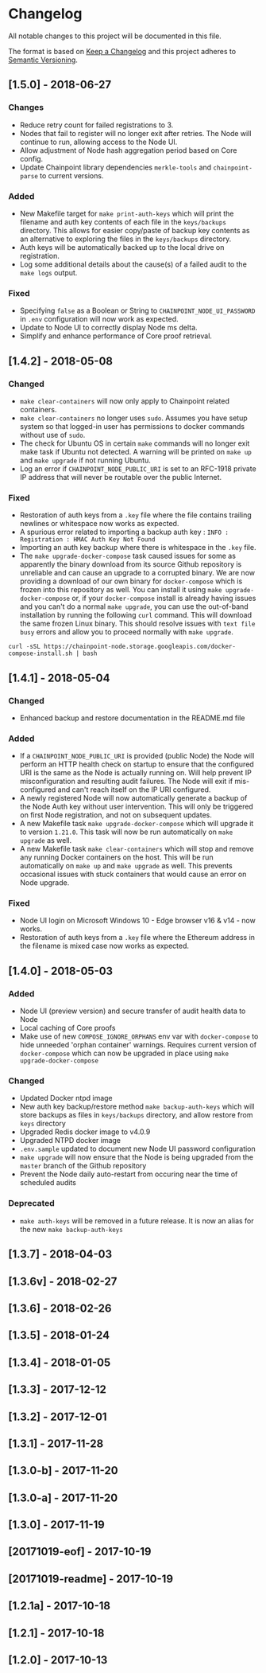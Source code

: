 # Changelog

All notable changes to this project will be documented in this file.

The format is based on [Keep a Changelog](http://keepachangelog.com/en/1.0.0/)
and this project adheres to [Semantic Versioning](http://semver.org/spec/v2.0.0.html).

## [1.5.0] - 2018-06-27

### Changes

- Reduce retry count for failed registrations to 3.
- Nodes that fail to register will no longer exit after retries. The Node will continue to run, allowing access to the Node UI.
- Allow adjustment of Node hash aggregation period based on Core config.
- Update Chainpoint library dependencies `merkle-tools` and `chainpoint-parse` to current versions.

### Added

- New Makefile target for `make print-auth-keys` which will print the filename and auth key contents of each file in the `keys/backups` directory. This allows for easier copy/paste of backup key contents as an alternative to exploring the files in the `keys/backups` directory.
- Auth keys will be automatically backed up to the local drive on registration.
- Log some additional details about the cause(s) of a failed audit to the `make logs` output.

### Fixed

- Specifying `false` as a Boolean or String to `CHAINPOINT_NODE_UI_PASSWORD` in `.env` configuration will now work as expected.
- Update to Node UI to correctly display Node ms delta.
- Simplify and enhance performance of Core proof retrieval.

## [1.4.2] - 2018-05-08

### Changed

- `make clear-containers` will now only apply to Chainpoint related containers.
- `make clear-containers` no longer uses `sudo`. Assumes you have setup system so that logged-in user has permissions to docker commands without use of `sudo`.
- The check for Ubuntu OS in certain `make` commands will no longer exit make task if Ubuntu not detected. A warning will be printed on `make up` and `make upgrade` if not running Ubuntu.
- Log an error if `CHAINPOINT_NODE_PUBLIC_URI` is set to an RFC-1918 private IP address that will never be routable over the public Internet.

### Fixed

- Restoration of auth keys from a `.key` file where the file contains trailing newlines or whitespace now works as expected.
- A spurious error related to importing a backup auth key : `INFO : Registration : HMAC Auth Key Not Found`
- Importing an auth key backup where there is whitespace in the `.key` file.
- The `make upgrade-docker-compose` task caused issues for some as apparently the binary download from its source Github repository is unreliable and can cause an upgrade to a corrupted binary. We are now providing a download of our own binary for `docker-compose` which is frozen into this repository as well. You can install it using `make upgrade-docker-compose` or, if your `docker-compose` install is already having issues and you can't do a normal `make upgrade`, you can use the out-of-band installation by running the following `curl` command. This will download the same frozen Linux binary. This should resolve issues with `text file busy` errors and allow you to proceed normally with `make upgrade`.

```curl
curl -sSL https://chainpoint-node.storage.googleapis.com/docker-compose-install.sh | bash
```

## [1.4.1] - 2018-05-04

### Changed

- Enhanced backup and restore documentation in the README.md file

### Added

- If a `CHAINPOINT_NODE_PUBLIC_URI` is provided (public Node) the Node will perform an HTTP health check on startup to ensure that the configured URI is the same as the Node is actually running on. Will help prevent IP misconfiguration and resulting audit failures. The Node will exit if mis-configured and can't reach itself on the IP URI configured.
- A newly registered Node will now automatically generate a backup of the Node Auth key without user intervention. This will only be triggered on first Node registration, and not on subsequent updates.
- A new Makefile task `make upgrade-docker-compose` which will upgrade it to version `1.21.0`. This task will now be run automatically on `make upgrade` as well.
- A new Makefile task `make clear-containers` which will stop and remove any running Docker containers on the host. This will be run automatically on `make up` and `make upgrade` as well. This prevents occasional issues with stuck containers that would cause an error on Node upgrade.

### Fixed

- Node UI login on Microsoft Windows 10 - Edge browser v16 & v14 - now works.
- Restoration of auth keys from a `.key` file where the Ethereum address in the filename is mixed case now works as expected.

## [1.4.0] - 2018-05-03

### Added

- Node UI (preview version) and secure transfer of audit health data to Node
- Local caching of Core proofs
- Make use of new `COMPOSE_IGNORE_ORPHANS` env var with `docker-compose` to hide unneeded 'orphan container' warnings. Requires current version of `docker-compose` which can now be upgraded in place using `make upgrade-docker-compose`

### Changed

- Updated Docker ntpd image
- New auth key backup/restore method `make backup-auth-keys` which will store backups as files in `keys/backups` directory, and allow restore from `keys` directory
- Upgraded Redis docker image to v4.0.9
- Upgraded NTPD docker image
- `.env.sample` updated to document new Node UI password configuration
- `make upgrade` will now ensure that the Node is being upgraded from the `master` branch of the Github repository
- Prevent the Node daily auto-restart from occuring near the time of scheduled audits

### Deprecated

- `make auth-keys` will be removed in a future release. It is now an alias for the new `make backup-auth-keys`

## [1.3.7] - 2018-04-03

## [1.3.6v] - 2018-02-27

## [1.3.6] - 2018-02-26

## [1.3.5] - 2018-01-24

## [1.3.4] - 2018-01-05

## [1.3.3] - 2017-12-12

## [1.3.2] - 2017-12-01

## [1.3.1] - 2017-11-28

## [1.3.0-b] - 2017-11-20

## [1.3.0-a] - 2017-11-20

## [1.3.0] - 2017-11-19

## [20171019-eof] - 2017-10-19

## [20171019-readme] - 2017-10-19

## [1.2.1a] - 2017-10-18

## [1.2.1] - 2017-10-18

## [1.2.0] - 2017-10-13
